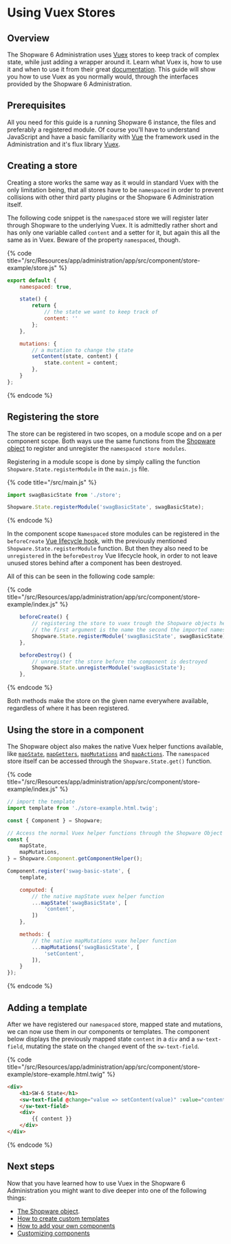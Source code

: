 # Using Vuex Stores

## Overview

The Shopware 6 Administration uses [Vuex](https://vuex.vuejs.org/) stores to keep track of complex state, while just adding a wrapper around it.
Learn what Vuex is, how to use it and when to use it from their great [documentation](https://vuex.vuejs.org/).
This guide will show you how to use Vuex as you normally would, through the interfaces provided by the Shopware 6 Administration.

## Prerequisites

All you need for this guide is a running Shopware 6 instance, the files and preferably a registered module. 
Of course you'll have to understand JavaScript and have a basic familiarity with [Vue](https://vuejs.org/) the framework used in the Administration and it's flux library [Vuex](https://vuex.vuejs.org/).

## Creating a store

Creating a store works the same way as it would in standard Vuex with the only limitation being, that all stores have to be `namespaced` in order to prevent collisions with other third party plugins or the Shopware 6 Administration itself.

The following code snippet is the `namespaced` store we will register later through Shopware to the underlying Vuex.
It is admittedly rather short and has only one variable called `content` and a setter for it, but again this all the same as in Vuex. Beware of the property `namespaced`, though.

{% code title="<plugin-root>/src/Resources/app/administration/app/src/component/store-example/store.js" %}
```javascript
export default {
    namespaced: true,

    state() {
        return {
            // the state we want to keep track of
            content: ''
        };
    },

    mutations: {
        // a mutation to change the state
        setContent(state, content) {
            state.content = content;
        },
    }
};
```
{% endcode %}

## Registering the store

The store can be registered in two scopes, on a module scope and on a per component scope.
Both ways use the same functions from the [Shopware object](./the-shopware-object.md) to register and unregister the `namespaced store modules`.

Registering in a module scope is done by simply calling the function `Shopware.State.registerModule` in the `main.js` file.

{% code title="<administration root>/src/main.js" %}
```javascript
import swagBasicState from './store';

Shopware.State.registerModule('swagBasicState', swagBasicState);
```
{% endcode %}

In the component scope `Namespaced` store modules can be registered in the `beforeCreate` [Vue lifecycle hook](https://vuejs.org/v2/guide/instance.html#Lifecycle-Diagram),
with the previously mentioned `Shopware.State.registerModule` function.
But then they also need to be `unregistered` in the `beforeDestroy` Vue lifecycle hook,
in order to not leave unused stores behind after a component has been destroyed.

All of this can be seen in the following code sample:

{% code title="<plugin-root>/src/Resources/app/administration/app/src/component/store-example/index.js" %}
```javascript
    beforeCreate() {
        // registering the store to vuex trough the Shopware objects helper function
        // the first argument is the name the second the imported namespaced store
        Shopware.State.registerModule('swagBasicState', swagBasicState);
    },

    beforeDestroy() {
        // unregister the store before the component is destroyed
        Shopware.State.unregisterModule('swagBasicState');
    },
```
{% endcode %}

Both methods make the store on the given name everywhere available, regardless of where it has been registered.

## Using the store in a component

The Shopware object also makes the native Vuex helper functions available, like [`mapState`](https://vuex.vuejs.org/guide/state.html#the-mapstate-helper), [`mapGetters`](https://vuex.vuejs.org/guide/getters.html#the-mapgetters-helper), [`mapMutations`](https://vuex.vuejs.org/guide/mutations.html#committing-mutations-in-components) and [`mapActions`](https://vuex.vuejs.org/guide/actions.html#dispatching-actions-in-components).
The `namespaced` store itself can be accessed through the `Shopware.State.get()` function.

{% code title="<plugin-root>/src/Resources/app/administration/app/src/component/store-example/index.js" %}
```javascript
// import the template
import template from './store-example.html.twig';

const { Component } = Shopware;

// Access the normal Vuex helper functions through the Shopware Object
const { 
    mapState,
    mapMutations,
} = Shopware.Component.getComponentHelper();

Component.register('swag-basic-state', {
    template,

    computed: {
        // the native mapState vuex helper function 
        ...mapState('swagBasicState', [
            'content',
        ])
    },

    methods: {
        // the native mapMutations vuex helper function
        ...mapMutations('swagBasicState', [
            'setContent',
        ]),
    }
});
```
{% endcode %}

## Adding a template

After we have registered our `namespaced` store, mapped state and mutations, we can now use them in our components or templates.
The component below displays the previously mapped state `content` in a `div` and a `sw-text-field`, mutating the state on the `changed` event of the `sw-text-field`.

{% code title="<plugin-root>/src/Resources/app/administration/app/src/component/store-example/store-example.html.twig" %}
```html
<div>
    <h1>SW-6 State</h1>
    <sw-text-field @change="value => setContent(value)" :value="content">
    </sw-text-field>
    <div>
        {{ content }}
    </div>
</div>
```
{% endcode %}

## Next steps

Now that you have learned how to use Vuex in the Shopware 6 Administration you might want to dive deeper into one of the following things:

* [The Shopware object](./the-shopware-object.md).
* [How to create custom templates](./writing-templates.md)
* [How to add your own components](./add-custom-component.md)
* [Customizing components](./add-custom-route.md)
